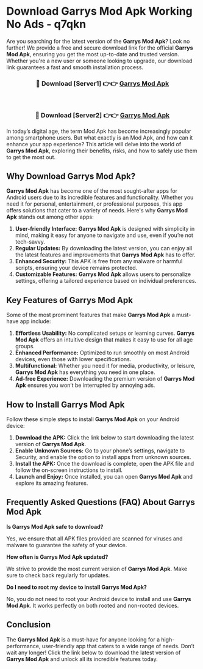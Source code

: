 # Download Garrys Mod Apk Working No Ads - q7qkn

Are you searching for the latest version of the **Garrys Mod Apk**? Look no further! We provide a free and secure download link for the official **Garrys Mod Apk**, ensuring you get the most up-to-date and trusted version. Whether you're a new user or someone looking to upgrade, our download link guarantees a fast and smooth installation process.

<div align="center">
<h3>🔴 Download [Server1] 👉👉 <a href="https://apk-comot.site?title=Garrys">Garrys Mod Apk</a></h3><br>
<h3>🔴 Download [Server2] 👉👉 <a href="https://apk-comot.site?title=Garrys">Garrys Mod Apk</a></h3>
</div>

In today’s digital age, the term Mod Apk has become increasingly popular among smartphone users. But what exactly is an Mod Apk, and how can it enhance your app experience? This article will delve into the world of **Garrys Mod Apk**, exploring their benefits, risks, and how to safely use them to get the most out.

## Why Download Garrys Mod Apk?

**Garrys Mod Apk** has become one of the most sought-after apps for Android users due to its incredible features and functionality. Whether you need it for personal, entertainment, or professional purposes, this app offers solutions that cater to a variety of needs. Here's why **Garrys Mod Apk** stands out among other apps:

1. **User-friendly Interface:** **Garrys Mod Apk** is designed with simplicity in mind, making it easy for anyone to navigate and use, even if you’re not tech-savvy.
2. **Regular Updates:** By downloading the latest version, you can enjoy all the latest features and improvements that **Garrys Mod Apk** has to offer.
3. **Enhanced Security:** This APK is free from any malware or harmful scripts, ensuring your device remains protected.
4. **Customizable Features:** **Garrys Mod Apk** allows users to personalize settings, offering a tailored experience based on individual preferences.

## Key Features of Garrys Mod Apk

Some of the most prominent features that make **Garrys Mod Apk** a must-have app include:

1. **Effortless Usability:** No complicated setups or learning curves. **Garrys Mod Apk** offers an intuitive design that makes it easy to use for all age groups.
2. **Enhanced Performance:** Optimized to run smoothly on most Android devices, even those with lower specifications.
3. **Multifunctional:** Whether you need it for media, productivity, or leisure, **Garrys Mod Apk** has everything you need in one place.
4. **Ad-free Experience:** Downloading the premium version of **Garrys Mod Apk** ensures you won’t be interrupted by annoying ads.

## How to Install Garrys Mod Apk

Follow these simple steps to install **Garrys Mod Apk** on your Android device:

1. **Download the APK:** Click the link below to start downloading the latest version of **Garrys Mod Apk**.
2. **Enable Unknown Sources:** Go to your phone’s settings, navigate to Security, and enable the option to install apps from unknown sources.
3. **Install the APK:** Once the download is complete, open the APK file and follow the on-screen instructions to install.
4. **Launch and Enjoy:** Once installed, you can open **Garrys Mod Apk** and explore its amazing features.

## Frequently Asked Questions (FAQ) About Garrys Mod Apk

**Is Garrys Mod Apk safe to download?**

Yes, we ensure that all APK files provided are scanned for viruses and malware to guarantee the safety of your device.

**How often is Garrys Mod Apk updated?**

We strive to provide the most current version of **Garrys Mod Apk**. Make sure to check back regularly for updates.

**Do I need to root my device to install Garrys Mod Apk?**

No, you do not need to root your Android device to install and use **Garrys Mod Apk**. It works perfectly on both rooted and non-rooted devices.

## Conclusion

The **Garrys Mod Apk** is a must-have for anyone looking for a high-performance, user-friendly app that caters to a wide range of needs. Don’t wait any longer! Click the link below to download the latest version of **Garrys Mod Apk** and unlock all its incredible features today.
